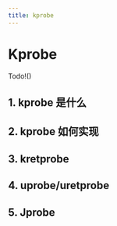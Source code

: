 ```yaml
---
title: kprobe
---
```




# Kprobe



Todo!()



## 1. kprobe 是什么



## 2. kprobe 如何实现



## 3. kretprobe 



## 4. uprobe/uretprobe



## 5. Jprobe

